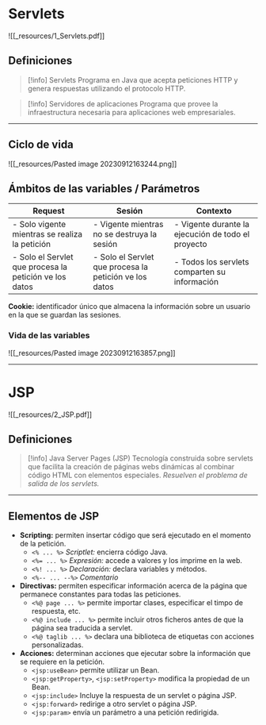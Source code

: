 # Servlets
![[_resources/1_Servlets.pdf]]
## Definiciones

> [!info] Servlets
> Programa en Java que acepta peticiones HTTP y genera respuestas utilizando el protocolo HTTP.

> [!info] Servidores de aplicaciones
> Programa que provee la infraestructura necesaria para aplicaciones web empresariales.

---
## Ciclo de vida
![[_resources/Pasted image 20230912163244.png]]

## Ámbitos de las variables / Parámetros
| Request                                                | Sesión                                                  | Contexto                                           |
| ------------------------------------------------------ | ------------------------------------------------------- | -------------------------------------------------- |
| - Solo vigente mientras se realiza la petición         | - Vigente mientras no se destruya la sesión             | - Vigente durante la ejecución de todo el proyecto |
| - Solo el Servlet que procesa la petición ve los datos | - Solo el Servlet que procesa la petición ve los datos | - Todos los servlets comparten su información                                                   |

**Cookie:** identificador único que almacena la información sobre un usuario en la que se guardan las sesiones.
	 
### Vida de las variables
![[_resources/Pasted image 20230912163857.png]]

---

# JSP
![[_resources/2_JSP.pdf]]

## Definiciones
> [!info] Java Server Pages (JSP)
> Tecnología construida sobre servlets que facilita la creación de páginas webs dinámicas al combinar código HTML con elementos especiales. *Resuelven el problema de salida de los servlets.*

---

## Elementos de JSP
- **Scripting:** permiten insertar código que será ejecutado en el momento de la petición.
	- `<% ... %>` *Scriptlet:* encierra código Java.
	- `<%= ... %>` *Expresión:* accede a valores y los imprime en la web.
	- `<%! ... %>` *Declaración:* declara variables y métodos.
	- `<%-- ... --%>` *Comentario*
- **Directivas:** permiten especificar información acerca de la página que permanece constantes para todas las peticiones.
	- `<%@ page ... %>` permite importar clases, especificar el timpo de respuesta, etc.
	- `<%@ include ... %>` permite incluir otros ficheros antes de que la página sea traducida a servlet.
	- `<%@ taglib ... %>` declara una biblioteca de etiquetas con acciones personalizadas.
- **Acciones:** determinan acciones que ejecutar sobre la información que se requiere en la petición. 
	- `<jsp:useBean>` permite utilizar un Bean.
	- `<jsp:getProperty>`, `<jsp:setProperty>` modifica la propiedad de un Bean.
	- `<jsp:include>` Incluye la respuesta de un servlet o página JSP.
	- `<jsp:forward>` redirige a otro servlet o página JSP.
	- `<jsp:param>` envía un parámetro a una petición redirigida.